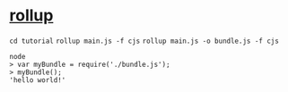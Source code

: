 
# [rollup](https://rollupjs.org/) 

`cd tutorial`
`rollup main.js -f cjs`
`rollup main.js -o bundle.js -f cjs`


```
node
> var myBundle = require('./bundle.js');
> myBundle();
'hello world!'
```

